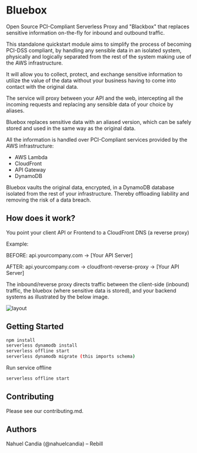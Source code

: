 # Bluebox
Open Source PCI-Compliant Serverless Proxy and "Blackbox" that replaces sensitive information on-the-fly for inbound and outbound traffic.

This standalone quickstart module aims to simplify the process of becoming PCI-DSS compliant,
by handling any sensible data in an isolated system, physically and logically
separated from the rest of the system making use of the AWS infrastructure.

It will allow you to collect, protect, and exchange sensitive information to utilize the value of
the data without your business having to come into contact with the original data.

The service will proxy between your API and the web, intercepting all the incoming requests
and replacing any sensible data of your choice by aliases.

Bluebox replaces sensitive data with an aliased version, which can be safely stored and used in the same
way as the original data. 

All the information is handled over PCI-Compliant services provided by the AWS infrastructure:
- AWS Lambda
- CloudFront
- API Gateway
- DynamoDB

Bluebox vaults the original data, encrypted, in a DynamoDB database isolated from the rest of your infrastructure.
Thereby offloading liability and removing the risk of a data breach.


## How does it work?
You point your client API or Frontend to a CloudFront DNS (a reverse proxy)

Example:

BEFORE: api.yourcompany.com → [Your API Server]

AFTER: api.yourcompany.com → cloudfront-reverse-proxy → [Your API Server]

The inbound/reverse proxy directs traffic between the client-side (inbound) traffic, the bluebox (where sensitive data is stored),
and your backend systems as illustrated by the below image.

![layout](https://raw.github.com/nahuelcandia/bluebox/master/docs/assets/bluebox-flow.png)

## Getting Started

```bash
npm install
serverless dynamodb install
serverless offline start
serverless dynamodb migrate (this imports schema)
```

Run service offline

```bash
serverless offline start
```

## Contributing
Please see our contributing.md.

## Authors
Nahuel Candia (@nahuelcandia) – Rebill
